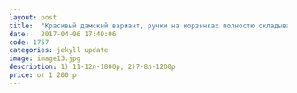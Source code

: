 ```yaml
---
layout: post
title:  "Красивый дамский вариант, ручки на корзинках полностю складываются внутрь"
date:   2017-04-06 17:40:06
code: 1757
categories: jekyll update
image: image13.jpg
description: 1) 11-12л-1800р, 2)7-8л-1200р
price: от 1 200 р
---
```


